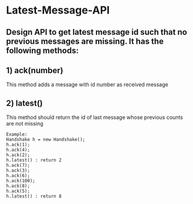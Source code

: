 # Latest-Message-API

## Design API to get latest message id such that no previous messages are missing. It has the following methods:

## 1) ack(number)
This method adds a message with id number as received message

## 2) latest()
This method should return the id of last message whose previous counts are not missing


    Example: 
    Handshake h = new Handshake();
    h.ack(1);
    h.ack(4);
    h.ack(2);
    h.latest() : return 2
    h.ack(7);
    h.ack(3);
    h.ack(6);
    h.ack(100);
    h.ack(8);
    h.ack(5);
    h.latest() : return 8
